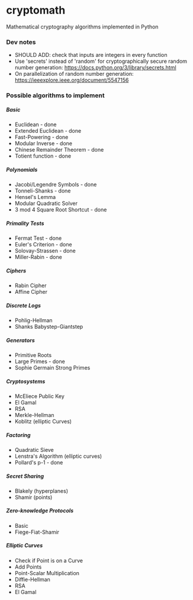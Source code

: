# cryptomath
Mathematical cryptography algorithms implemented in Python

### Dev notes
* SHOULD ADD: check that inputs are integers in every function
* Use 'secrets' instead of 'random' for cryptographically secure random number generation: https://docs.python.org/3/library/secrets.html
* On parallelization of random number generation: https://ieeexplore.ieee.org/document/5547156

### Possible algorithms to implement

##### Basic
* Euclidean - done
* Extended Euclidean - done
* Fast-Powering - done
* Modular Inverse - done
* Chinese Remainder Theorem - done
* Totient function - done

##### Polynomials
* Jacobi/Legendre Symbols - done
* Tonneli-Shanks - done
* Hensel's Lemma
* Modular Quadratic Solver
* 3 mod 4 Square Root Shortcut - done

##### Primality Tests
* Fermat Test - done
* Euler's Criterion - done
* Solovay-Strassen - done
* Miller-Rabin - done

##### Ciphers
* Rabin Cipher
* Affine Cipher

##### Discrete Logs
* Pohlig-Hellman
* Shanks Babystep-Giantstep

##### Generators
* Primitive Roots
* Large Primes - done
* Sophie Germain Strong Primes

##### Cryptosystems
* McEliece Public Key
* El Gamal
* RSA
* Merkle-Hellman
* Koblitz (elliptic Curves)

##### Factoring
* Quadratic Sieve
* Lenstra's Algorithm (elliptic curves)
* Pollard's p-1 - done

##### Secret Sharing
* Blakely (hyperplanes)
* Shamir (points)

##### Zero-knowledge Protocols
* Basic
* Fiege-Fiat-Shamir

##### Elliptic Curves
* Check if Point is on a Curve
* Add Points
* Point-Scalar Multiplication
* Diffie-Hellman
* RSA
* El Gamal
